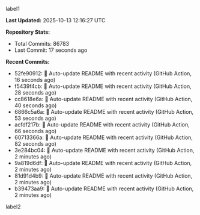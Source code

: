 
label1 
<!-- ACTIVITY_START -->
**Last Updated:** 2025-10-13 12:16:27 UTC

**Repository Stats:**
- Total Commits: 86783
- Last Commit: 17 seconds ago

**Recent Commits:**
- 52fe90912: 🤖 Auto-update README with recent activity (GitHub Action, 16 seconds ago)
- f5439f4cb: 🤖 Auto-update README with recent activity (GitHub Action, 28 seconds ago)
- cc8618e6a: 🤖 Auto-update README with recent activity (GitHub Action, 40 seconds ago)
- 6866c5a6a: 🤖 Auto-update README with recent activity (GitHub Action, 53 seconds ago)
- acfdf217b: 🤖 Auto-update README with recent activity (GitHub Action, 66 seconds ago)
- 60713366a: 🤖 Auto-update README with recent activity (GitHub Action, 82 seconds ago)
- 3e284bc04: 🤖 Auto-update README with recent activity (GitHub Action, 2 minutes ago)
- 9a819d6df: 🤖 Auto-update README with recent activity (GitHub Action, 2 minutes ago)
- 81d91d4b9: 🤖 Auto-update README with recent activity (GitHub Action, 2 minutes ago)
- b39473aa9: 🤖 Auto-update README with recent activity (GitHub Action, 2 minutes ago)
<!-- ACTIVITY_END -->

label2
